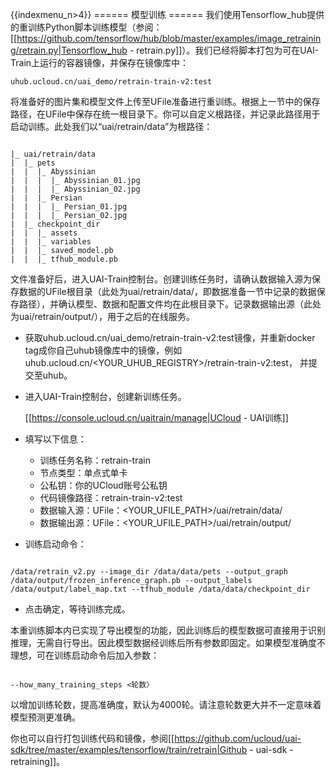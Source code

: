 {{indexmenu_n>4}}
====== 模型训练 ======
我们使用Tensorflow\_hub提供的重训练Python脚本训练模型（参阅：[[https://github.com/tensorflow/hub/blob/master/examples/image_retraining/retrain.py|Tensorflow_hub - retrain.py]]）。我们已经将脚本打包为可在UAI-Train上运行的容器镜像，并保存在镜像库中：

	uhub.ucloud.cn/uai_demo/retrain-train-v2:test

将准备好的图片集和模型文件上传至UFile准备进行重训练。根据上一节中的保存路径，在UFile中保存在统一根目录下。你可以自定义根路径，并记录此路径用于启动训练。此处我们以“uai/retrain/data”为根路径：

<code>
|_ uai/retrain/data
|  |_ pets
|  |  |_ Abyssinian
|  |  |  |_ Abyssinian_01.jpg
|  |  |  |_ Abyssinian_02.jpg
|  |  |_ Persian
|  |  |  |_ Persian_01.jpg
|  |  |  |_ Persian_02.jpg
|  |_ checkpoint_dir
|  |  |_ assets
|  |  |_ variables
|  |  |_ saved_model.pb
|  |  |_ tfhub_module.pb
</code>

文件准备好后，进入UAI-Train控制台。创建训练任务时，请确认数据输入源为保存数据的UFile根目录（此处为uai/retrain/data/，即数据准备一节中记录的数据保存路径），并确认模型、数据和配置文件均在此根目录下。记录数据输出源（此处为uai/retrain/output/），用于之后的在线服务。

  - 获取uhub.ucloud.cn/uai_demo/retrain-train-v2:test镜像，并重新docker tag成你自己uhub镜像库中的镜像，例如uhub.ucloud.cn/<YOUR\_UHUB\_REGISTRY>/retrain-train-v2:test， 并提交至uhub。
  - 进入UAI-Train控制台，创建新训练任务。

	[[https://console.ucloud.cn/uaitrain/manage|UCloud - UAI训练]]

  - 填写以下信息：
    *   训练任务名称：retrain-train
    *   节点类型：单点式单卡
    *   公私钥：你的UCloud账号公私钥
    *   代码镜像路径：retrain-train-v2:test
    *   数据输入源：UFile：<YOUR\_UFILE\_PATH>/uai/retrain/data/
    *   数据输出源：UFile：<YOUR\_UFILE\_PATH>/uai/retrain/output/

  - 训练启动命令：

<code>
/data/retrain_v2.py --image_dir /data/data/pets --output_graph /data/output/frozen_inference_graph.pb --output_labels /data/output/label_map.txt --tfhub_module /data/data/checkpoint_dir
</code>

  - 点击确定，等待训练完成。

本重训练脚本内已实现了导出模型的功能，因此训练后的模型数据可直接用于识别推理，无需自行导出。因此模型数据经训练后所有参数即固定。如果模型准确度不理想，可在训练启动命令后加入参数：

<code>
--how_many_training_steps <轮数〉
</code>

以增加训练轮数，提高准确度，默认为4000轮。请注意轮数更大并不一定意味着模型预测更准确。

你也可以自行打包训练代码和镜像，参阅[[https://github.com/ucloud/uai-sdk/tree/master/examples/tensorflow/train/retrain|Github - uai-sdk - retraining]]。